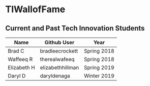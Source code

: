 # TIWallofFame

## Current and Past Tech Innovation Students

Name | Github User | Year |
--- | --- | --- |
Brad C | bradleecrockett | Spring 2018
Waffeeq R | therealwafeeq | Spring 2018
Elizabeth H | elizabethhillman | Spring 2019
Daryl D | daryldenaga | Winter 2019